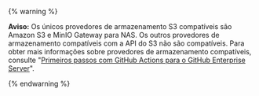 {% warning %}

**Aviso:** Os únicos provedores de armazenamento S3 compatíveis são Amazon S3 e MinIO Gateway para NAS. Os outros provedores de armazenamento compatíveis com a API do S3 não são compatíveis. Para obter mais informações sobre provedores de armazenamento compatíveis, consulte "[Primeiros passos com GitHub Actions para o GitHub Enterprise Server](/admin/github-actions/getting-started-with-github-actions-for-github-enterprise-server#external-storage-requirements)".

{% endwarning %}
